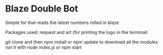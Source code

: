 # Blaze Double Bot
Simple for that reads the latest numbers rolled in blaze

Packages used: request and art (for printing the logo in the terminal)

git clone and then npm install or npm update to download all the modules
run it with node index.js or npm start
